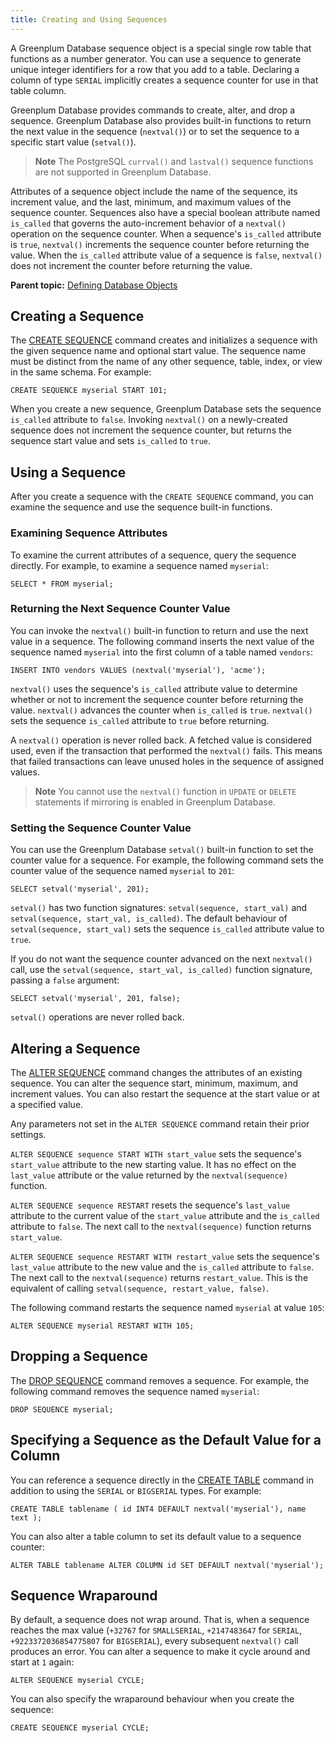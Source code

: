 ```yaml
---
title: Creating and Using Sequences 
---
```


A Greenplum Database sequence object is a special single row table that functions as a number generator. You can use a sequence to generate unique integer identifiers for a row that you add to a table. Declaring a column of type `SERIAL` implicitly creates a sequence counter for use in that table column.

Greenplum Database provides commands to create, alter, and drop a sequence. Greenplum Database also provides built-in functions to return the next value in the sequence \(`nextval()`\) or to set the sequence to a specific start value \(`setval()`\).

> **Note** The PostgreSQL `currval()` and `lastval()` sequence functions are not supported in Greenplum Database.

Attributes of a sequence object include the name of the sequence, its increment value, and the last, minimum, and maximum values of the sequence counter. Sequences also have a special boolean attribute named `is_called` that governs the auto-increment behavior of a `nextval()` operation on the sequence counter. When a sequence's `is_called` attribute is `true`, `nextval()` increments the sequence counter before returning the value. When the `is_called` attribute value of a sequence is `false`, `nextval()` does not increment the counter before returning the value.

**Parent topic:** [Defining Database Objects](../ddl/ddl.html)

## <a id="topic87"></a>Creating a Sequence 

The [CREATE SEQUENCE](../../ref_guide/sql_commands/CREATE_SEQUENCE.html) command creates and initializes a sequence with the given sequence name and optional start value. The sequence name must be distinct from the name of any other sequence, table, index, or view in the same schema. For example:

```
CREATE SEQUENCE myserial START 101;

```

When you create a new sequence, Greenplum Database sets the sequence `is_called` attribute to `false`. Invoking `nextval()` on a newly-created sequence does not increment the sequence counter, but returns the sequence start value and sets `is_called` to `true`.

## <a id="topic88"></a>Using a Sequence 

After you create a sequence with the `CREATE SEQUENCE` command, you can examine the sequence and use the sequence built-in functions.

### <a id="exseq"></a>Examining Sequence Attributes 

To examine the current attributes of a sequence, query the sequence directly. For example, to examine a sequence named `myserial`:

```
SELECT * FROM myserial;

```

### <a id="retnex"></a>Returning the Next Sequence Counter Value 

You can invoke the `nextval()` built-in function to return and use the next value in a sequence. The following command inserts the next value of the sequence named `myserial` into the first column of a table named `vendors`:

```
INSERT INTO vendors VALUES (nextval('myserial'), 'acme');

```

`nextval()` uses the sequence's `is_called` attribute value to determine whether or not to increment the sequence counter before returning the value. `nextval()` advances the counter when `is_called` is `true`. `nextval()` sets the sequence `is_called` attribute to `true` before returning.

A `nextval()` operation is never rolled back. A fetched value is considered used, even if the transaction that performed the `nextval()` fails. This means that failed transactions can leave unused holes in the sequence of assigned values.

> **Note** You cannot use the `nextval()` function in `UPDATE` or `DELETE` statements if mirroring is enabled in Greenplum Database.

### <a id="setseq"></a>Setting the Sequence Counter Value 

You can use the Greenplum Database `setval()` built-in function to set the counter value for a sequence. For example, the following command sets the counter value of the sequence named `myserial` to `201`:

```
SELECT setval('myserial', 201);

```

`setval()` has two function signatures: `setval(sequence, start_val)` and `setval(sequence, start_val, is_called)`. The default behaviour of `setval(sequence, start_val)` sets the sequence `is_called` attribute value to `true`.

If you do not want the sequence counter advanced on the next `nextval()` call, use the `setval(sequence, start_val, is_called)` function signature, passing a `false` argument:

```
SELECT setval('myserial', 201, false);

```

`setval()` operations are never rolled back.

## <a id="topic89"></a>Altering a Sequence 

The [ALTER SEQUENCE](../../ref_guide/sql_commands/ALTER_SEQUENCE.html) command changes the attributes of an existing sequence. You can alter the sequence start, minimum, maximum, and increment values. You can also restart the sequence at the start value or at a specified value.

Any parameters not set in the `ALTER SEQUENCE` command retain their prior settings.

`ALTER SEQUENCE sequence START WITH start_value` sets the sequence's `start_value` attribute to the new starting value. It has no effect on the `last_value` attribute or the value returned by the `nextval(sequence)` function.

`ALTER SEQUENCE sequence RESTART` resets the sequence's `last_value` attribute to the current value of the `start_value` attribute and the `is_called` attribute to `false`. The next call to the `nextval(sequence)` function returns `start_value`.

`ALTER SEQUENCE sequence RESTART WITH restart_value` sets the sequence's `last_value` attribute to the new value and the `is_called` attribute to `false`. The next call to the `nextval(sequence)` returns `restart_value`. This is the equivalent of calling `setval(sequence, restart_value, false)`.

The following command restarts the sequence named `myserial` at value `105`:

```
ALTER SEQUENCE myserial RESTART WITH 105;

```

## <a id="topic90"></a>Dropping a Sequence 

The [DROP SEQUENCE](../../ref_guide/sql_commands/DROP_SEQUENCE.html) command removes a sequence. For example, the following command removes the sequence named `myserial`:

```
DROP SEQUENCE myserial;

```

## <a id="topic91"></a>Specifying a Sequence as the Default Value for a Column 

You can reference a sequence directly in the [CREATE TABLE](../../ref_guide/sql_commands/CREATE_TABLE.html) command in addition to using the `SERIAL` or `BIGSERIAL` types. For example:

```
CREATE TABLE tablename ( id INT4 DEFAULT nextval('myserial'), name text );

```

You can also alter a table column to set its default value to a sequence counter:

```
ALTER TABLE tablename ALTER COLUMN id SET DEFAULT nextval('myserial');

```

## <a id="topic92"></a>Sequence Wraparound 

By default, a sequence does not wrap around. That is, when a sequence reaches the max value \(`+32767` for `SMALLSERIAL`, `+2147483647` for `SERIAL`, `+9223372036854775807` for `BIGSERIAL`\), every subsequent `nextval()` call produces an error. You can alter a sequence to make it cycle around and start at `1` again:

```
ALTER SEQUENCE myserial CYCLE;
```

You can also specify the wraparound behaviour when you create the sequence:

```
CREATE SEQUENCE myserial CYCLE;
```

